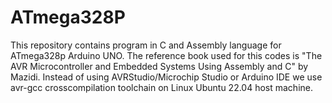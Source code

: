 # ATmega328P
This repository contains program in C and Assembly language for ATmega328p Arduino UNO. The reference book used for this codes is "The AVR Microcontroller and Embedded Systems Using Assembly and C" by Mazidi. Instead of using AVRStudio/Microchip Studio or Arduino IDE we use avr-gcc crosscompilation toolchain on Linux Ubuntu 22.04 host machine. 
